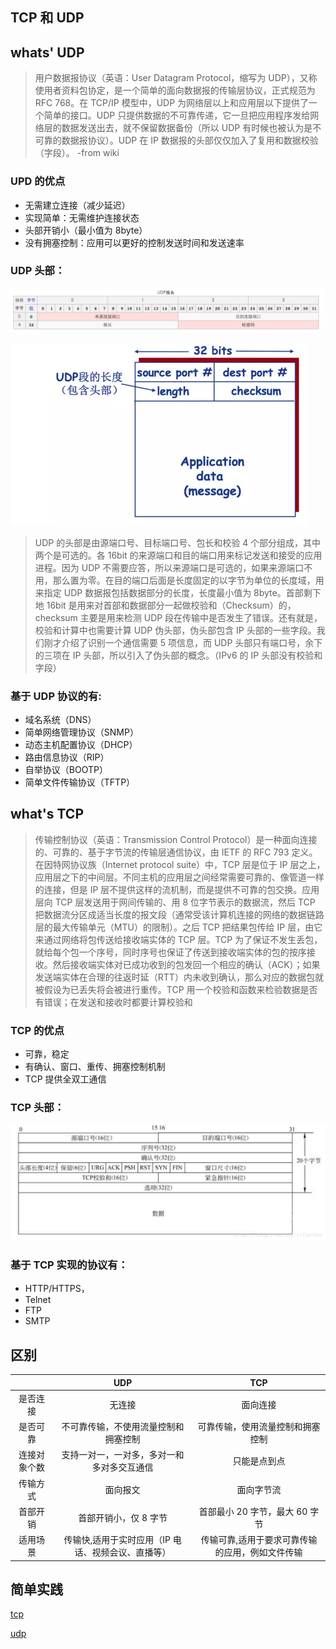 ## TCP 和 UDP

## whats' UDP

> 用户数据报协议（英语：User Datagram Protocol，缩写为 UDP），又称使用者资料包协定，是一个简单的面向数据报的传输层协议，正式规范为 RFC 768。在 TCP/IP 模型中，UDP 为网络层以上和应用层以下提供了一个简单的接口。UDP 只提供数据的不可靠传递，它一旦把应用程序发给网络层的数据发送出去，就不保留数据备份（所以 UDP 有时候也被认为是不可靠的数据报协议）。UDP 在 IP 数据报的头部仅仅加入了复用和数据校验（字段）。
> -from wiki

### UPD 的优点

- 无需建立连接（减少延迟）
- 实现简单：无需维护连接状态
- 头部开销小（最小值为 8byte）
- 没有拥塞控制：应用可以更好的控制发送时间和发送速率

### UDP 头部：

![udp](./images/udp.png)

![udp](./images/udp-1.png)

> UDP 的头部是由源端口号、目标端口号、包长和校验 4 个部分组成，其中两个是可选的。各 16bit 的来源端口和目的端口用来标记发送和接受的应用进程。因为 UDP 不需要应答，所以来源端口是可选的，如果来源端口不用，那么置为零。在目的端口后面是长度固定的以字节为单位的长度域，用来指定 UDP 数据报包括数据部分的长度，长度最小值为 8byte。首部剩下地 16bit 是用来对首部和数据部分一起做校验和（Checksum）的，checksum 主要是用来检测 UDP 段在传输中是否发生了错误。还有就是，校验和计算中也需要计算 UDP 伪头部，伪头部包含 IP 头部的一些字段。我们刚才介绍了识别一个通信需要 5 项信息，而 UDP 头部只有端口号，余下的三项在 IP 头部，所以引入了伪头部的概念。（IPv6 的 IP 头部没有校验和字段）

### 基于 UDP 协议的有:

- 域名系统（DNS）
- 简单网络管理协议（SNMP）
- 动态主机配置协议（DHCP）
- 路由信息协议（RIP）
- 自举协议（BOOTP）
- 简单文件传输协议（TFTP）

## what's TCP

> 传输控制协议（英语：Transmission Control Protocol）是一种面向连接的、可靠的、基于字节流的传输层通信协议，由 IETF 的 RFC 793 定义。在因特网协议族（Internet protocol suite）中，TCP 层是位于 IP 层之上，应用层之下的中间层。不同主机的应用层之间经常需要可靠的、像管道一样的连接，但是 IP 层不提供这样的流机制，而是提供不可靠的包交换。应用层向 TCP 层发送用于网间传输的、用 8 位字节表示的数据流，然后 TCP 把数据流分区成适当长度的报文段（通常受该计算机连接的网络的数据链路层的最大传输单元（MTU）的限制）。之后 TCP 把结果包传给 IP 层，由它来通过网络将包传送给接收端实体的 TCP 层。TCP 为了保证不发生丢包，就给每个包一个序号，同时序号也保证了传送到接收端实体的包的按序接收。然后接收端实体对已成功收到的包发回一个相应的确认（ACK）；如果发送端实体在合理的往返时延（RTT）内未收到确认，那么对应的数据包就被假设为已丢失将会被进行重传。TCP 用一个校验和函数来检验数据是否有错误；在发送和接收时都要计算校验和

### TCP 的优点

- 可靠，稳定
- 有确认、窗口、重传、拥塞控制机制
- TCP 提供全双工通信

### TCP 头部：

![udp](./images/tcp-1.png)

### 基于 TCP 实现的协议有：

- HTTP/HTTPS，
- Telnet
- FTP
- SMTP

## 区别

|              |                        UDP                         |                       TCP                       |
| :----------: | :------------------------------------------------: | :---------------------------------------------: |
|   是否连接   |                       无连接                       |                    面向连接                     |
|   是否可靠   |        不可靠传输，不使用流量控制和拥塞控制        |        可靠传输，使用流量控制和拥塞控制         |
| 连接对象个数 |     支持一对一，一对多，多对一和多对多交互通信     |                  只能是点到点                   |
|   传输方式   |                      面向报文                      |                   面向字节流                    |
|   首部开销   |               首部开销小，仅 8 字节                |         首部最小 20 字节，最大 60 字节          |
|   适用场景   | 传输快,适用于实时应用（IP 电话、视频会议、直播等） | 传输可靠,适用于要求可靠传输的应用，例如文件传输 |

## 简单实践

[tcp](./code/tcp)

[udp](./code/upd)

